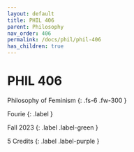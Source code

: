 ```yaml
---
layout: default
title: PHIL 406
parent: Philosophy
nav_order: 406
permalink: /docs/phil/phil-406
has_children: true
---
```


# PHIL 406

Philosophy of Feminism
{: .fs-6 .fw-300 }

Fourie
{: .label }

Fall 2023
{: .label .label-green }

5 Credits
{: .label .label-purple }

